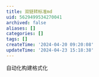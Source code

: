 ```yaml
---
title: 双链转标准md
uid: 5629499534270041
archived: false
aliases: []
categories: []
tags: []
createTime: '2024-04-20 09:20:08'
updateTime: '2024-04-23 15:18:38'
---
```

自动化构建格式化
